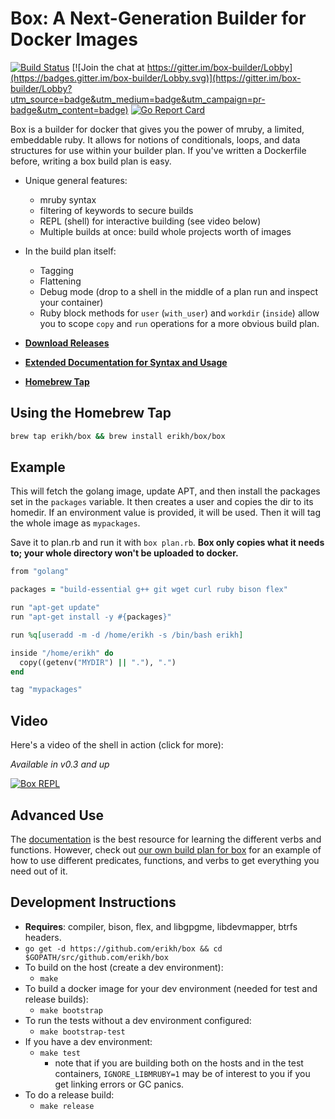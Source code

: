 # Box: A Next-Generation Builder for Docker Images 

[![Build Status](http://home.hollensbe.org:8080/job/box-master/badge/icon)](http://home.hollensbe.org:8080/job/box-master/)
[![Join the chat at https://gitter.im/box-builder/Lobby](https://badges.gitter.im/box-builder/Lobby.svg)](https://gitter.im/box-builder/Lobby?utm_source=badge&utm_medium=badge&utm_campaign=pr-badge&utm_content=badge)
[![Go Report Card](https://goreportcard.com/badge/github.com/erikh/box)](https://goreportcard.com/report/github.com/erikh/box)

Box is a builder for docker that gives you the power of mruby, a limited,
embeddable ruby. It allows for notions of conditionals, loops, and data
structures for use within your builder plan. If you've written a Dockerfile
before, writing a box build plan is easy.

* Unique general features:
  * mruby syntax
  * filtering of keywords to secure builds
  * REPL (shell) for interactive building (see video below)
  * Multiple builds at once: build whole projects worth of images
* In the build plan itself:
  * Tagging
  * Flattening
  * Debug mode (drop to a shell in the middle of a plan run and inspect your container)
  * Ruby block methods for `user` (`with_user`) and `workdir` (`inside`) allow
    you to scope `copy` and `run` operations for a more obvious build plan.

* **[Download Releases](https://github.com/erikh/box/releases/)**
* **[Extended Documentation for Syntax and Usage](https://erikh.github.io/box/)**
* **[Homebrew Tap](https://github.com/erikh/homebrew-box)**

## Using the Homebrew Tap

```bash
brew tap erikh/box && brew install erikh/box/box
```

## Example

This will fetch the golang image, update APT, and then install the packages set
in the `packages` variable. It then creates a user and copies the dir to its
homedir. If an environment value is provided, it will be used. Then it will tag
the whole image as `mypackages`.

Save it to plan.rb and run it with `box plan.rb`. **Box only copies what it
needs to; your whole directory won't be uploaded to docker.**

```ruby
from "golang"

packages = "build-essential g++ git wget curl ruby bison flex"

run "apt-get update"
run "apt-get install -y #{packages}"

run %q[useradd -m -d /home/erikh -s /bin/bash erikh]

inside "/home/erikh" do
  copy((getenv("MYDIR") || "."), ".")
end

tag "mypackages"
```

## Video

Here's a video of the shell in action (click for more):

*Available in v0.3 and up*

[![Box REPL](http://i.makeagif.com/media/11-14-2016/HH-2BW.gif)](https://youtu.be/znCfrabMUs0)

## Advanced Use

The [documentation](https://erikh.github.io/box/) is the best resource for
learning the different verbs and functions. However, check out
[our own build plan for box](https://github.com/erikh/box/blob/master/build.rb)
for an example of how to use different predicates, functions, and verbs to
get everything you need out of it.

## Development Instructions

* **Requires**: compiler, bison, flex, and libgpgme, libdevmapper, btrfs headers.
* `go get -d https://github.com/erikh/box && cd $GOPATH/src/github.com/erikh/box`
* To build on the host (create a dev environment):
  * `make`
* To build a docker image for your dev environment (needed for test and release builds):
  * `make bootstrap`
* To run the tests without a dev environment configured:
  * `make bootstrap-test`
* If you have a dev environment:
  * `make test`
    * note that if you are building both on the hosts and in the test
      containers, `IGNORE_LIBMRUBY=1` may be of interest to you if you get
      linking errors or GC panics.
* To do a release build:
  * `make release`
